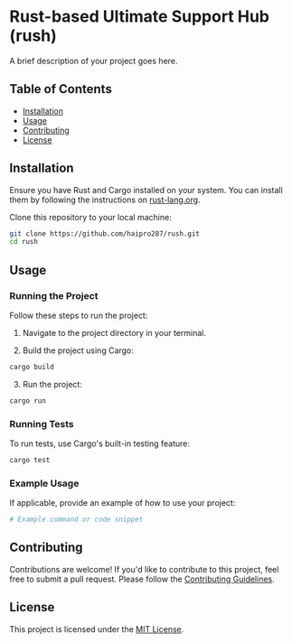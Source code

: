 # Rust-based Ultimate Support Hub (rush)

A brief description of your project goes here.

## Table of Contents

- [Installation](#installation)
- [Usage](#usage)
- [Contributing](#contributing)
- [License](#license)

## Installation

Ensure you have Rust and Cargo installed on your system. You can install them by following the instructions on [rust-lang.org](https://www.rust-lang.org/learn/get-started).

Clone this repository to your local machine:

```sh
git clone https://github.com/haipro287/rush.git
cd rush
```

## Usage

### Running the Project

Follow these steps to run the project:

1. Navigate to the project directory in your terminal.

2. Build the project using Cargo:

```sh
cargo build
```

3. Run the project:

```sh
cargo run
```

### Running Tests

To run tests, use Cargo's built-in testing feature:

```sh
cargo test
```

### Example Usage

If applicable, provide an example of how to use your project:

```sh
# Example command or code snippet
```

## Contributing

Contributions are welcome! If you'd like to contribute to this project, feel free to submit a pull request. Please follow the [Contributing Guidelines](CONTRIBUTING.md).

## License

This project is licensed under the [MIT License](LICENSE).